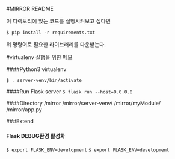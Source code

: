 #MIRROR README

이 디렉토리에 있는 코드를 실행시켜보고 싶다면

`$ pip install -r requirements.txt`

위 명령어로 필요한 라이브러리를 다운받는다.


#virtualenv 실행을 위한 메모


####Python3 virtualenv

`$ . server-venv/bin/activate`


####Run Flask server
`$ flask run --host=0.0.0.0`


####Directory
/mirror
/mirror/server-venv/
/mirror/myModule/
/mirror/app.py



###Extend

#### Flask DEBUG환경 활성화
`$ export FLASK_ENV=development`
`$ export FLASK_ENV=development`

